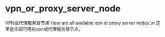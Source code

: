 # vpn_or_proxy_server_node
VPN或代理服务器节点
Here are all available vpn or proxy server nodes.\n
这里是全部可用的vpn或代理服务器节点。

